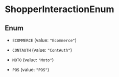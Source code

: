 

# ShopperInteractionEnum

## Enum


* `ECOMMERCE` (value: `"Ecommerce"`)

* `CONTAUTH` (value: `"ContAuth"`)

* `MOTO` (value: `"Moto"`)

* `POS` (value: `"POS"`)



